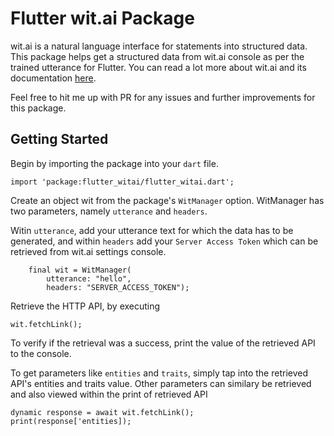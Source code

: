 # Flutter wit.ai Package

wit.ai is a natural language interface for statements into structured data. This package helps get a structured data from wit.ai console as per the trained utterance for Flutter. You can read a lot more about wit.ai and its documentation [here](https://wit.ai).

Feel free to hit me up with PR for any issues and further improvements for this package.

## Getting Started

Begin by importing the package into your `dart` file.

```
import 'package:flutter_witai/flutter_witai.dart';
```
Create an object wit from the package's `WitManager` option. WitManager has two parameters, namely `utterance` and `headers`.

Witin `utterance`, add your utterance text for which the data has to be generated, and within `headers` add your `Server Access Token` which can be retrieved from wit.ai settings console.

```
    final wit = WitManager(
        utterance: "hello",
        headers: "SERVER_ACCESS_TOKEN");
```

Retrieve the HTTP API, by executing 
```
wit.fetchLink();
```
To verify if the retrieval was a success, print the value of the retrieved API to the console.

To get parameters like `entities` and `traits`, simply tap into the retrieved API's entities and traits value. Other parameters can similary be retrieved and also viewed within the print of retrieved API

```
dynamic response = await wit.fetchLink();
print(response['entities]);
```